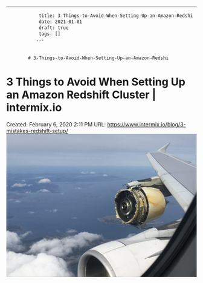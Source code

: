---
                title: 3-Things-to-Avoid-When-Setting-Up-an-Amazon-Redshi
                date: 2021-01-01    
                draft: true
                tags: []
               ---


            # 3-Things-to-Avoid-When-Setting-Up-an-Amazon-Redshi

# 3 Things to Avoid When Setting Up an Amazon Redshift Cluster | intermix.io
Created: February 6, 2020 2:11 PM
URL: https://www.intermix.io/blog/3-mistakes-redshift-setup/
![3-Things-to-Avoid-When-Setting-Up-an-Amazon-Redshift-Cluster-2-1024x768.jpg](3%20Things%20to%20Avoid%20When%20Setting%20Up%20an%20Amazon%20Redshi%2005f3cef1779e4a12ac4fdb1cb056ff26/3-Things-to-Avoid-When-Setting-Up-an-Amazon-Redshift-Cluster-2-1024x768.jpg)
